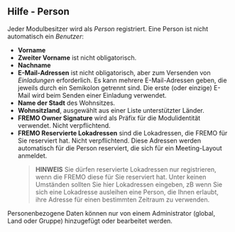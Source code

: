 ﻿## Hilfe - Person
Jeder Modulbesitzer wird als *Person* registriert. Eine Person ist nicht automatisch ein *Benutzer*:
- **Vorname**
- **Zweiter Vorname** ist nicht obligatorisch.
- **Nachname**
- **E-Mail-Adressen** ist nicht obligatorisch, aber zum Versenden von *Einladungen* erforderlich.
Es kann mehrere E-Mail-Adressen geben, die jeweils durch ein Semikolon getrennt sind.
Die erste (oder einzige) E-Mail wird beim Senden einer Einladung verwendet.
- **Name der Stadt** des Wohnsitzes.
- **Wohnsitzland**, ausgewählt aus einer Liste unterstützter Länder.
- **FREMO Owner Signature** wird als Präfix für die Modulidentität verwendet. Nicht verpflichtend.
- **FREMO Reservierte Lokadressen** sind die Lokadressen, die FREMO für Sie reserviert hat. Nicht verpflichtend.
Diese Adressen werden automatisch für die Person reserviert, die sich für ein Meeting-Layout anmeldet.
  > **HINWEIS** Sie dürfen reservierte Lokadressen nur registrieren, wenn die FREMO diese für Sie reserviert hat.
  > Unter keinen Umständen sollten Sie hier Lokadressen eingeben, zB wenn Sie sich eine Lokadresse ausleihen
  > eine Person, die Ihnen erlaubt, ihre Adresse für einen bestimmten Zeitraum zu verwenden.

Personenbezogene Daten können nur von einem Administrator (global, Land oder Gruppe) hinzugefügt oder bearbeitet werden.

